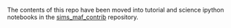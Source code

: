 The contents of this repo have been moved into tutorial and science ipython notebooks in the [sims_maf_contrib](https://github.com/lsst-nonproject/sims_maf_contrib/) repository. 
